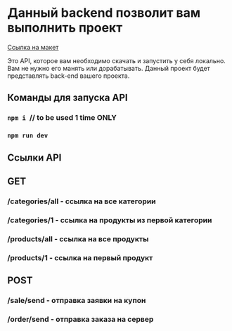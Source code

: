 # Данный backend позволит вам выполнить проект

[Ссылка на макет](https://www.figma.com/file/yNWvXvjZC0t8d9yBOpeEPy/Garden?node-id=4743%3A989)

Это API, которое вам необходимо скачать и запустить у себя локально. Вам не нужно его манять или дорабатывать. Данный проект будет представлять back-end вашего проекта.

## Команды для запуска API

### `npm i `// to be used 1 time ONLY
### `npm run dev `

## Ссылки API

## GET
### /categories/all - ссылка на все категории
### /categories/1   - ссылка на продукты из первой категории
### /products/all   - ссылка на все продукты
### /products/1     - ссылка на первый продукт

## POST
### /sale/send      - отправка заявки на купон
### /order/send     - отправка заказа на сервер